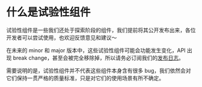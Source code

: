 # 什么是试验性组件

试验性组件是一些我们还处于探索阶段的组件，我们提前将其公开发布出来，各位开发者可以尝试使用，也欢迎反馈意见和建议～

在未来的 minor 和 major 版本中，这些试验性组件可能会功能发生变化，API 出现 break change，甚至会被完全移除掉，所以请务必订阅我们的[发布日志](https://github.com/ant-design/ant-design-mobile/releases)。

需要说明的是，试验性组件并不代表这些组件本身含有很多 bug，我们依然会对它们保持一贯严格的质量标准，只是对它们的使用场景有所不确定。
